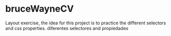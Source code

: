 # bruceWayneCV
Layout exercise, the idea for this project is to practice the different selectors and css properties. diferentes selectores and propiedades
